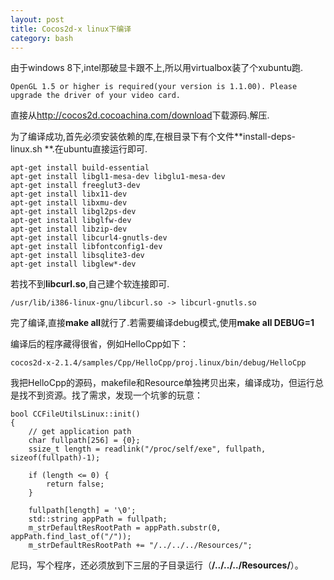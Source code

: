 ```yaml
---
layout: post
title: Cocos2d-x linux下编译
category: bash
---
```


由于windows 8下,intel那破显卡跟不上,所以用virtualbox装了个xubuntu跑.

	OpenGL 1.5 or higher is required(your version is 1.1.00). Please upgrade the driver of your video card.

直接从<http://cocos2d.cocoachina.com/download>下载源码.解压.

为了编译成功,首先必须安装依赖的库,在根目录下有个文件**install-deps-linux.sh **.在ubuntu直接运行即可.

	apt-get install build-essential 
	apt-get install libgl1-mesa-dev libglu1-mesa-dev 
	apt-get install freeglut3-dev
	apt-get install libx11-dev
	apt-get install libxmu-dev
	apt-get install libgl2ps-dev
	apt-get install libglfw-dev
	apt-get install libzip-dev
	apt-get install libcurl4-gnutls-dev
	apt-get install libfontconfig1-dev
	apt-get install libsqlite3-dev
	apt-get install libglew*-dev
	
若找不到**libcurl.so**,自己建个软连接即可.

	/usr/lib/i386-linux-gnu/libcurl.so -> libcurl-gnutls.so
	
完了编译,直接**make all**就行了.若需要编译debug模式,使用**make all DEBUG=1**

编译后的程序藏得很省，例如HelloCpp如下：

	cocos2d-x-2.1.4/samples/Cpp/HelloCpp/proj.linux/bin/debug/HelloCpp
	
我把HelloCpp的源码，makefile和Resource单独拷贝出来，编译成功，但运行总是找不到资源。找了需求，发现一个坑爹的玩意：

	bool CCFileUtilsLinux::init()
	{
		// get application path
		char fullpath[256] = {0};
		ssize_t length = readlink("/proc/self/exe", fullpath, sizeof(fullpath)-1);

		if (length <= 0) {
			return false;
		}

		fullpath[length] = '\0';
		std::string appPath = fullpath;
		m_strDefaultResRootPath = appPath.substr(0, appPath.find_last_of("/"));
		m_strDefaultResRootPath += "/../../../Resources/";
		
		
尼玛，写个程序，还必须放到下三层的子目录运行（**/../../../Resources/**）。